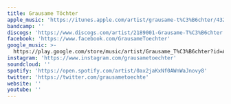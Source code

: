 ```yaml
---
title: Grausame Töchter
apple_music: 'https://itunes.apple.com/artist/grausame-t%C3%B6chter/432905033'
bandcamp: ''
discogs: 'https://www.discogs.com/artist/2189001-Grausame-T%C3%B6chter'
facebook: 'https://www.facebook.com/GrausameToechter'
google_music: >-
  https://play.google.com/store/music/artist/Grausame_T%C3%B6chter?id=Agjkdhz24edfzx5mbnyl2ix4fsy
instagram: 'https://www.instagram.com/grausametoechter'
soundcloud: ''
spotify: 'https://open.spotify.com/artist/0ax2jaKxNf0AWnWaJnovy8'
twitter: 'https://twitter.com/grausametoechte'
website: ''
youtube: ''
---
```

